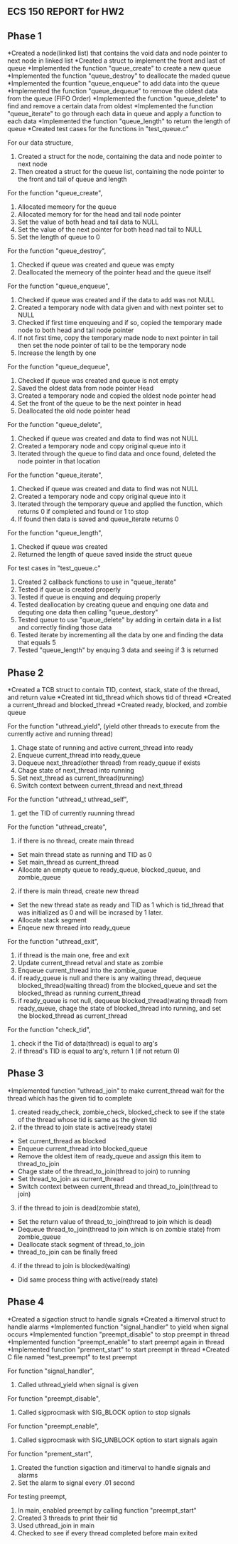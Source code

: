 ## ECS 150 REPORT for HW2

## Phase 1

*Created a node(linked list) that contains the void data and node pointer to next node in linked list
*Created a struct to implement the front and last of queue
*Implemented the function "queue_create" to create a new queue
*Implemented the function "queue_destroy" to deallocate the maded queue
*Implemented the fcuntion "queue_enqueue" to add data into the queue
*Implemented the function "queue_dequeue" to remove the oldest data from the queue (FIFO Order)
*Implemented the function "queue_delete" to find and remove a certain data from oldest
*Implemented the function "queue_iterate" to go through each data in queue and apply a function to each data
*Implemented the function "queue_length" to return the length of queue
*Created test cases for the functions in "test_queue.c"

For our data structure,
1. Created a struct for the node, containing the data and node pointer to next node
2. Then created a struct for the queue list, containing the node pointer to the front and tail of queue and length

For the function "queue_create",
1. Allocated memeory for the queue
2. Allocated memory for for the head and tail node pointer
3. Set the value of both head and tail data to NULL
4. Set the value of the next pointer for both head nad tail to NULL
5. Set the length of queue to 0

For the function "queue_destroy",
1. Checked if queue was created and queue was empty
2. Deallocated the memeory of the pointer head and the queue itself

For the function "queue_enqueue",
1. Checked if queue was created and if the data to add was not NULL
2. Created a temporary node with data given and with next pointer set to NULL
3. Checked if first time enqueuing and if so, copied the temporary made node to both head and tail node pointer
4. If not first time, copy the temporary made node to next pointer in tail then set the node pointer of tail to be the temporary node
5. Increase the length by one

For the function "queue_dequeue", 
1. Checked if queue was created and queue is not empty
2. Saved the oldest data from node pointer Head 
3. Created a temporary node and copied the oldest node pointer head
4. Set the front of the queue to be the next pointer in head
5. Deallocated the old node pointer head

For the function "queue_delete",
1. Checked if queue was created and data to find was not NULL
2. Created a temporary node and copy original queue into it
3. Iterated through the queue to find data and once found, deleted the node pointer in that location

For the function "queue_iterate",
1. Checked if queue was created and data to find was not NULL
2. Created a temporary node and copy original queue into it
3. Iterated through the temporary queue and applied the function, which returns 0 if completed and found or 1 to stop
4. If found then data is saved and queue_iterate returns 0

For the function "queue_length", 
1. Checked if queue was created
2. Returned the length of queue saved inside the struct queue

For test cases in "test_queue.c"
1. Created 2 callback functions to use in "queue_iterate"
2. Tested if queue is created properly
3. Tested if queue is enquing and dequing properly
4. Tested deallocation by creating queue and enquing one data and dequting one data then calling "queue_destory"
5. Tested queue to use "queue_delete" by adding in certain data in a list and correctly finding those data
6. Tested iterate by incrementing all the data by one and finding the data that equals 5
7. Tested "queue_length" by enquing 3 data and seeing if 3 is returned 


## Phase 2
*Created a TCB struct to contain TID, context, stack, state of the thread, and return value
*Created int tid_thread which shows tid of thread
*Created a current_thread and blocked_thread
*Created ready, blocked, and zombie queue

For the function "uthread_yield",
(yield other threads to execute from the currently active and running thread)
1. Chage state of running and active current_thread into ready
2. Enqueue current_thread into ready_queue
3. Dequeue next_thread(other thread) from ready_queue if exists   
4. Chage state of next_thread into running 
5. Set next_thread as current_thread(running)
6. Switch context between current_thread and next_thread

For the function "uthread_t uthread_self",
1. get the TID of currently ruunning thread

For the function "uthread_create",
1. if there is no thread, create main thread
  - Set main thread state as running and TID as 0
  - Set main_thread as current_thread
  - Allocate an empty queue to ready_queue, blocked_queue, and zombie_queue
  
2. if there is main thread, create new thread
  - Set the new thread state as ready and TID as 1 which is tid_thread that was initialized as 0 and will be incrased by 1 later.
  - Allocate stack segment 
  - Enqeue new threaed into ready_queue

For the function "uthread_exit",
1. if thread is the main one, free and exit
2. Update current_thread retval and state as zombie
3. Enqueue current_thread into the zombie_queue
4. if ready_queue is null and there is any waiting thread, dequeue blocked_thread(waiting thread) from the blocked_queue and set the blocked_thread as running current_thread
5. if ready_queue is not null, dequeue blocked_thread(wating thread) from ready_queue, chage the state of blocked_thread into running, and set the blocked_thread as current_thread 

For the function "check_tid",
1. check if the Tid of data(thread) is equal to arg's
2. if thread's TID is equal to arg's, return 1 (if not return 0)

## Phase 3

*Implemented function "uthread_join" to make current_thread wait for the thread which has the given tid to complete

1. created ready_check, zombie_check, blocked_check to see if the state of the thread whose tid is same as the given tid
2. if the thread to join state is active(ready state)
  - Set current_thread as blocked
  - Enqueue current_thread into blocked_queue
  - Remove the oldest item of ready_queue and assign this item to thread_to_join
  - Chage state of the thread_to_join(thread to join) to running 
  - Set thread_to_join as current_thread
  - Switch context between current_thread and thread_to_join(thread to join)
3. if the thread to join is dead(zombie state),
  - Set the return value of thread_to_join(thread to join which is dead)
  - Dequeue thread_to_join(thread to join which is on zombie state) from zombie_queue
  - Deallocate stack segment of thread_to_join
  - thread_to_join can be finally freed
4. if the thread to join is blocked(waiting)
  - Did same process thing with active(ready state)

  
## Phase 4

*Created a sigaction struct to handle signals
*Created a itimerval struct to handle alarms
*Implemented function "signal_handler" to yield when signal occurs
*Implemented function "preempt_disable" to stop preempt in thread
*Implemented function "preempt_enable" to start preempt again in thread
*Implemented function "prement_start" to start preempt in thread 
*Created C file named "test_preempt" to test preempt

For function "signal_handler",
1. Called uthread_yield when signal is given

For function "preempt_disable",
1. Called sigprocmask with SIG_BLOCK option to stop signals

For function "preempt_enable", 
1. Called sigprocmask with SIG_UNBLOCK option to start signals again

For function "prement_start", 
1. Created the function sigaction and itimerval to handle signals and alarms
2. Set the alarm to signal every .01 second

For testing preempt,
1. In main, enabled preempt by calling function "preempt_start"
2. Created 3 threads to print their tid
3. Used uthread_join in main
4. Checked to see if every thread completed before main exited
